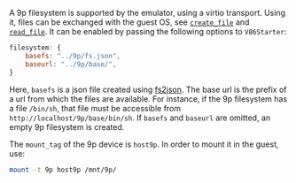 A 9p filesystem is supported by the emulator, using a virtio transport. Using
it, files can be exchanged with the guest OS, see
[`create_file`](api.md#create_filestring-file-uint8array-data-functionobject-callback)
and
[`read_file`](api.md#read_filestring-file-functionobject-uint8array-callback). It can
be enabled by passing the following options to `V86Starter`:

```javascript
filesystem: {
    basefs: "../9p/fs.json",
    baseurl: "../9p/base/",
}
```

Here, `basefs` is a json file created using
[fs2json](https://github.com/copy/fs2json). The base url is the prefix of a url
from which the files are available. For instance, if the 9p filesystem has a
file `/bin/sh`, that file must be accessible from
`http://localhost/9p/base/bin/sh`. If `basefs` and `baseurl` are omitted, an
empty 9p filesystem is created.

The `mount_tag` of the 9p device is `host9p`. In order to mount it in the
guest, use:

```sh
mount -t 9p host9p /mnt/9p/
```
